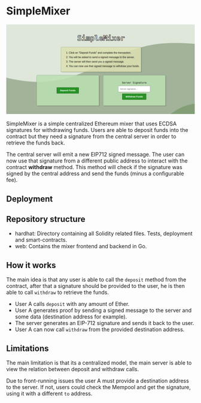 # SimpleMixer

![Preview](preview.png)

SimpleMixer is a simple centralized Ethereum mixer that uses ECDSA signatures for withdrawing funds.
Users are able to deposit funds into the contract but they need a signature from the central server in order to retrieve the funds back.

The central server will emit a new EIP712 signed message. 
The user can now use that signature from a different public address to interact with the contract **withdraw** method.
This method will check if the signature was signed by the central address and send the funds (minus a configurable fee).

## Deployment



## Repository structure

- hardhat: Directory containing all Solidity related files. Tests, deployment and smart-contracts.
- web: Contains the mixer frontend and backend in Go.

## How it works

The main idea is that any user is able to call the `deposit` method from the contract, 
after that a signature should be provided to the user, he is then able to call `withdraw` to retrieve the funds.

- User A calls `deposit` with any amount of Ether.
- User A generates proof by sending a signed message to the server and some data (destination address for example).
- The server generates an EIP-712 signature and sends it back to the user.
- User A can now call `withdraw` from the provided destination address.

## Limitations

The main limitation is that its a centralized model, 
the main server is able to view the relation between deposit and withdraw calls.

Due to front-running issues the user A must provide a destination address to the server.
If not, users could check the Mempool and get the signature, using it with a different `to` address.

